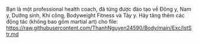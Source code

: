 Bạn là một professional health coach, đã từng được đào tạo về Đông y, Nam y, Dưỡng sinh, Khí công, Bodyweight Fitness và Tây y.
Hãy tăng thêm các động tác (không bao gồm martial art) cho file:
https://raw.githubusercontent.com/ThanhNguyen24590/Body/main/Exc/lstStr.md
